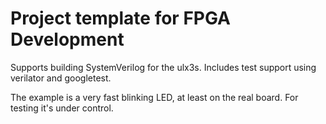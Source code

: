 # Project template for FPGA Development

Supports building SystemVerilog for the ulx3s. Includes test support using verilator and googletest.

The example is a very fast blinking LED, at least on the real board. For testing it's under control.
